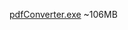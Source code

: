 [pdfConverter.exe](https://drive.google.com/file/d/1xOZnG9NmpSOyVgScuxoIH0ltDgh1NWSj/view?usp=sharing) ~106MB
